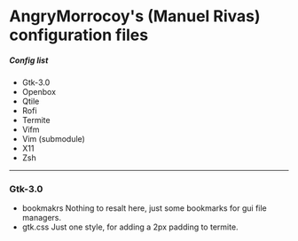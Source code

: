 # AngryMorrocoy's (Manuel Rivas) configuration files

##### Config list

- Gtk-3.0
- Openbox
- Qtile
- Rofi
- Termite
- Vifm
- Vim (submodule)
- X11
- Zsh
---

### Gtk-3.0



- bookmakrs
    Nothing to resalt here, just some bookmarks for gui file managers.
- gtk.css
    Just one style, for adding a 2px padding to termite.

